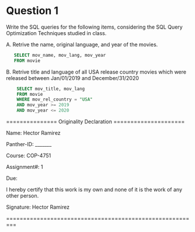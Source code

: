 # Question 1 
Write the SQL queries for the following items, considering the SQL Query Optimization Techniques studied in class.

A. Retrive the name, original language, and year of the movies.

 ```sql
    SELECT mov_name, mov_lang, mov_year 
    FROM movie
```

B. Retrive title and language of all USA release country movies which were released between Jan/01/2019 and December/31/2020

```sql
    SELECT mov_title, mov_lang 
    FROM movie
    WHERE mov_rel_country = "USA" 
    AND mov_year >= 2019 
    AND mov_year <= 2020
```












=============== Originality Declaration =====================

Name: Hector Ramirez

Panther-ID: _______

Course: COP-4751

Assignment#: 1

Due: 

I hereby certify that this work is my own and none of it is the work of any other person.

Signature: Hector Ramirez

=========================================================